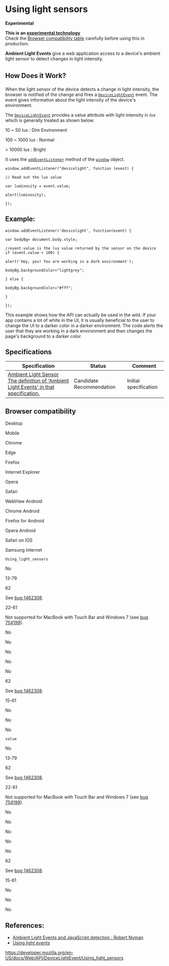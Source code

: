 # Using light sensors

**Experimental**

**This is an [experimental technology](https://developer.mozilla.org/en-US/docs/MDN/Guidelines/Conventions_definitions#experimental)**  
Check the [Browser compatibility table](#browser_compatibility) carefully before using this in production.

**Ambient Light Events** give a web application access to a device's ambient light sensor to detect changes in light intensity.

## <span style="line-height: 1.572;">How Does it Work?</span>

When the light sensor of the device detects a change in light intensity, the browser is notified of the change and fires a [`DeviceLightEvent`](../devicelightevent) event. The event gives information about the light intensity of the device's environment.

The [`DeviceLightEvent`](../devicelightevent) provides a value attribute with light intensity in _lux_ which is generally treated as shown below.

10 ~ 50 lux : Dim Environment

100 ~ 1000 lux : Normal

&gt; 10000 lux : Bright

It uses the [`addEventListener`](../eventtarget/addeventlistener) method of the [`window`](../window) object.

    window.addEventListener("devicelight", function (event) {

    // Read out the lux value

    var luminosity = event.value;

    alert(luminosity);

    });

## Example:

    window.addEventListener('devicelight', function(event) {

    var bodyBg= document.body.style;

    //event.value is the lux value returned by the sensor on the device
    if (event.value < 100) {

    alert('Hey, you! You are working in a dark environment');

    bodyBg.backgroundColor="lightgrey";

    } else {

    bodyBg.backgroundColor="#fff";

    }

    });

This example shows how the API can actually be used in the wild. If your app contains a lot of white in the UI, it is usually beneficial to the user to change the UI to a darker color in a darker environment. The code alerts the user that they are working in a dark environment and then changes the page's background to a darker color.

## Specifications

<table><thead><tr class="header"><th>Specification</th><th>Status</th><th>Comment</th></tr></thead><tbody><tr class="odd"><td><a href="https://w3c.github.io/ambient-light/">Ambient Light Sensor<br />
<span class="small">The definition of 'Ambient Light Events' in that specification.</span></a></td><td><span class="spec-cr">Candidate Recommendation</span></td><td>Initial specification</td></tr></tbody></table>

## Browser compatibility

Desktop

Mobile

Chrome

Edge

Firefox

Internet Explorer

Opera

Safari

WebView Android

Chrome Android

Firefox for Android

Opera Android

Safari on IOS

Samsung Internet

`Using_light_sensors`

No

13-79

62

See [bug 1462308](https://bugzil.la/1462308).

22-61

Not supported for MacBook with Touch Bar and Windows 7 (see [bug 754199](https://bugzil.la/754199)).

No

No

No

No

No

62

See [bug 1462308](https://bugzil.la/1462308).

15-61

No

No

No

`value`

No

13-79

62

See [bug 1462308](https://bugzil.la/1462308).

22-61

Not supported for MacBook with Touch Bar and Windows 7 (see [bug 754199](https://bugzil.la/754199)).

No

No

No

No

No

62

See [bug 1462308](https://bugzil.la/1462308).

15-61

No

No

No

## References:

- [Ambient Light Events and JavaScript detection : Robert Nyman](https://hacks.mozilla.org/2013/04/ambient-light-events-and-javascript-detection/)
- [Using light events](../ambient_light_events)

<a href="https://developer.mozilla.org/en-US/docs/Web/API/DeviceLightEvent/Using_light_sensors" class="_attribution-link">https://developer.mozilla.org/en-US/docs/Web/API/DeviceLightEvent/Using_light_sensors</a>

